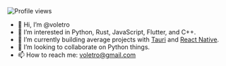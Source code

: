 <img src="https://gpvc.arturio.dev/yangshun" alt="Profile views"/>

- 👋 Hi, I’m @voletro
- 👀 I’m interested in Python, Rust, JavaScript, Flutter, and C++.
- 🌱 I’m currently building average projects with [Tauri](https://tauri.studio) and [React Native](https://reactnative.dev).
- 💞️ I’m looking to collaborate on Python things.
- 📫 How to reach me: voletro@gmail.com

<!---
voletro/voletro is a ✨ special ✨ repository because its `README.md` (this file) appears on your GitHub profile.
You can click the Preview link to take a look at your changes.
--->
